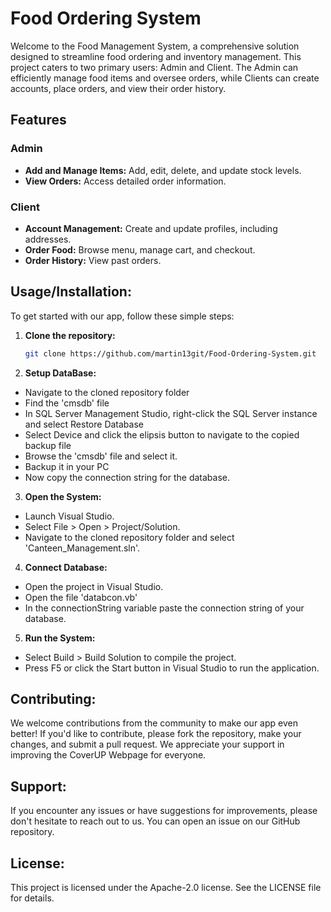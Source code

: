 
# Food Ordering System
Welcome to the Food Management System, a comprehensive solution designed to streamline food ordering and inventory management. This project caters to two primary users: Admin and Client. The Admin can efficiently manage food items and oversee orders, while Clients can create accounts, place orders, and view their order history.



## Features

### Admin
- **Add and Manage Items:** Add, edit, delete, and update stock levels.
- **View Orders:** Access detailed order information.

### Client
- **Account Management:** Create and update profiles, including addresses.
- **Order Food:** Browse menu, manage cart, and checkout.
- **Order History:** View past orders.




## Usage/Installation:
To get started with our app, follow these simple steps:

1. **Clone the repository:**
   ```bash
   git clone https://github.com/martin13git/Food-Ordering-System.git
   

2. **Setup DataBase:**
-  Navigate to the cloned repository folder
-  Find the 'cmsdb' file
-  In SQL Server Management Studio, right-click the SQL Server instance and select Restore Database
-  Select Device and click the elipsis button to navigate to the copied backup file
-  Browse the 'cmsdb' file and select it.
-  Backup it in your PC
-  Now copy the connection string for the database.  

3. **Open the System:**
-  Launch Visual Studio.
-  Select File > Open > Project/Solution.
-  Navigate to the cloned repository folder and select 'Canteen_Management.sln'.
  

4. **Connect Database:**
-  Open the project in Visual Studio.
-  Open the file 'databcon.vb'
-  In the connectionString variable paste the connection string of your database.

5. **Run the System:**
-  Select Build > Build Solution to compile the project.
-  Press F5 or click the Start button in Visual Studio to run the application.



## Contributing:

We welcome contributions from the community to make our app even better! If you'd like to contribute, please fork the repository, make your changes, and submit a pull request. We appreciate your support in improving the CoverUP Webpage for everyone.



## Support:

If you encounter any issues or have suggestions for improvements, please don't hesitate to reach out to us. You can open an issue on our GitHub repository.



## License:

This project is licensed under the Apache-2.0 license. See the LICENSE file for details.
